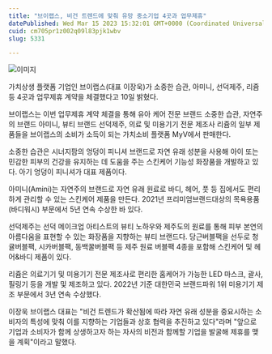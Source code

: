 ```yaml
---
title: "브이랩스, 비건 트렌드에 맞춰 유망 중소기업 4곳과 업무제휴"
datePublished: Wed Mar 15 2023 15:32:01 GMT+0000 (Coordinated Universal Time)
cuid: cm705pr1z002q09l83pjk1wbv
slug: 5331

---
```



![이미지](https://cdn.hashnode.com/res/hashnode/image/upload/v1739258684712/ff92101b-44d1-4183-bc49-6cad35f72e71.jpeg)

가치상생 플랫폼 기업인 브이랩스(대표 이장욱)가 소중한 습관, 아미니, 선덕제주, 리쥼 등 4곳과 업무제휴 계약을 체결했다고 10일 밝혔다.

브이랩스는 이번 업무제휴 계약 체결을 통해 유아 케어 전문 브랜드 소중한 습관, 자연주의 브랜드 아미니, 뷰티 브랜드 선덕제주, 의료 및 미용기기 전문 제조사 리쥼의 일부 제품들을 브이랩스의 소비가 소득이 되는 가치소비 플랫폼 MyV에서 판매한다.

소중한 습관은 시너지팜의 엉덩이 피니셔 브랜드로 자연 유래 성분을 사용해 아이 또는 민감한 피부의 건강을 유지하는 데 도움을 주는 스킨케어 기능성 화장품을 개발하고 있다. 아기 엉덩이 피니셔가 대표 제품이다.

아미니(Amini)는 자연주의 브랜드로 자연 유래 원료로 바디, 헤어, 풋 등 집에서도 편리하게 관리할 수 있는 스킨케어 제품을 만든다. 2021년 프리미엄브랜드대상의 목욕용품(바디워시) 부문에서 5년 연속 수상한 바 있다.

선덕제주는 선덕 메이크업 아티스트의 뷰티 노하우와 제주도의 원료를 통해 피부 본연의 아름다움을 표현할 수 있는 화장품을 지향하는 뷰티 브랜드다. 당근버블팩을 선두로 청귤버블팩, 시카버블팩, 동백꿀버블팩 등 제주 원료 버블팩 4종을 포함해 스킨케어 및 헤어&바디 제품이 있다.

리쥼은 의료기기 및 미용기기 전문 제조사로 편리한 홈케어가 가능한 LED 마스크, 괄사, 필링기 등을 개발 및 제조하고 있다. 2022년 기준 대한민국 브랜드파워 1위 미용기기 제조 부문에서 3년 연속 수상했다.

이장욱 브이랩스 대표는 "비건 트렌드가 확산됨에 따라 자연 유래 성분을 중요시하는 소비자의 특성에 맞춰 이를 지향하는 기업들과 상호 협력을 추진하고 있다"라며 "앞으로 기업과 소비자가 함께 상생하고자 하는 자사의 비전과 함께할 기업을 발굴해 제휴를 맺을 계획"이라고 말했다.